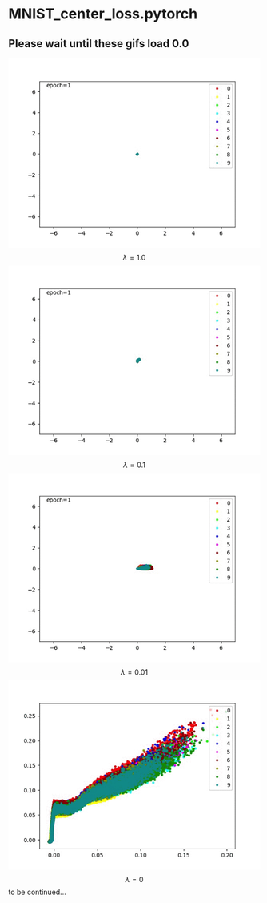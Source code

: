 # MNIST_center_loss.pytorch

## Please wait until these gifs load 0.0

![](./images/1.0.gif)
$$ \lambda = 1.0 $$
![](./images/0.1.gif)
$$ \lambda = 0.1 $$
![](./images/0.01.gif)
$$ \lambda = 0.01 $$
![](./images/0.gif)
$$ \lambda = 0 $$
to be continued...




